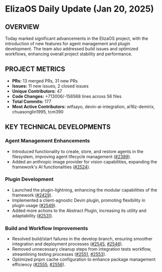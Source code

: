 # ElizaOS Daily Update (Jan 20, 2025)

## OVERVIEW 
Today marked significant advancements in the ElizaOS project, with the introduction of new features for agent management and plugin development. The team also addressed build issues and optimized workflows, enhancing overall project stability and performance.

## PROJECT METRICS
- **PRs:** 13 merged PRs, 31 new PRs
- **Issues:** 11 new issues, 2 closed issues
- **Unique Contributors:** 47
- **Code Changes:** +713006/-156568 lines across 56 files
- **Total Commits:** 177
- **Most Active Contributors:** wtfsayo, devin-ai-integration, ai16z-demirix, chuasonglin1995, tcm390

## KEY TECHNICAL DEVELOPMENTS

### Agent Management Enhancements
- Introduced functionality to create, store, and restore agents in the filesystem, improving agent lifecycle management ([#2389](https://github.com/elizaos/eliza/pull/2389)).
- Added an anthropic image provider for vision capabilities, expanding the framework's AI functionalities ([#2524](https://github.com/elizaos/eliza/pull/2524)).

### Plugin Development
- Launched the plugin-lightning, enhancing the modular capabilities of the framework ([#2429](https://github.com/elizaos/eliza/pull/2429)).
- Implemented a client-agnostic Devin plugin, promoting flexibility in plugin usage ([#2549](https://github.com/elizaos/eliza/pull/2549)).
- Added more actions to the Abstract Plugin, increasing its utility and adaptability ([#2531](https://github.com/elizaos/eliza/pull/2531)).

### Build and Workflow Improvements
- Resolved build/start failures in the develop branch, ensuring smoother integration and deployment processes ([#2545](https://github.com/elizaos/eliza/pull/2545), [#2546](https://github.com/elizaos/eliza/pull/2546)).
- Removed unnecessary cleanup steps from integration tests workflow, streamlining testing processes ([#2551](https://github.com/elizaos/eliza/pull/2551), [#2553](https://github.com/elizaos/eliza/pull/2553)).
- Optimized pnpm cache configuration to enhance package management efficiency ([#2555](https://github.com/elizaos/eliza/pull/2555), [#2556](https://github.com/elizaos/eliza/pull/2556)).
